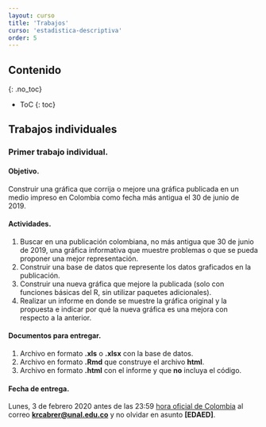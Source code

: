 ```yaml
---
layout: curso
title: 'Trabajos'
curso: 'estadistica-descriptiva'
order: 5
---
```



## Contenido
{: .no_toc}

* ToC
{: toc}


## Trabajos individuales

### Primer trabajo individual.

#### Objetivo.

Construir una gráfica que corrija o mejore una gráfica
publicada en un  medio impreso en Colombia como
fecha más antigua el 30 de junio de 2019.

#### Actividades.

1. Buscar en una publicación colombiana, no más antigua que
30 de junio de 2019,  una gráfica informativa
que muestre problemas o que se pueda proponer una mejor
representación.
2. Construir una base de datos que represente los datos graficados
   en la publicación.
3. Construir una nueva gráfica que mejore la publicada
   (solo con funciones básicas del R, sin utilizar paquetes adicionales).
4. Realizar un informe en donde se muestre la gráfica original y
   la propuesta e indicar por qué la nueva gráfica es una mejora
   con respecto a la anterior.

#### Documentos para entregar.

1. Archivo en formato **.xls** o **.xlsx** con la base de datos.
2. Archivo en formato **.Rmd** que construye el archivo **html**.
3. Archivo en formato **.html** con el informe y que **no** incluya
   el código.

#### Fecha de entrega.

Lunes, 3 de febrero 2020 antes de las 23:59
[hora oficial de Colombia](https://time.is/es/Colombia)
al correo **krcabrer@unal.edu.co** y no olvidar en asunto **[EDAED]**.


<!---

### Segundo trabajo individual.

#### Objetivo.

Realizar un análisis descriptivo y exploratorio de
los resultados de las pruebas Saber 11 y
su relación con el desempeño fiscal del municipio.

#### Indicaciones.

De acuerdo al último dígito de su número de identificación
se tomarán como variables a considerar para determinar
su relación con el puntaje global (PUNT_GLOBAL).

|Último dígito | Variables demográficas |
|--------|---------|
|0 - 4   | EDAD (Considere solo edades entre 17 y 22 años inclusive) |
|5 - 9   | ESTU_GENERO |


|Penúltimo dígito | Variables explicativas 1 |
|--------|---------|--------|
|0       |  FAMI_ESTRATOVIVIENDA, FAMI_TIENEAUTOMOVIL |
|1       |  FAMI_PERSONASHOGAR, FAMI_TIENEMOTOCICLETA |
|2       |  FAMI_EDUCACIONPADRE, FAMI_TIENECONSOLAVIDEOJUEGOS|
|3       |  FAMI_EDUCACIONMADRE, FAMI_NUMLIBROS |
|4       |  FAMI_TRABAJOLABORPADRE, FAMI_COMELECHEDERIVADOS |
|5       |  FAMI_TRABAJOLABORMADRE, FAMI_COMECARNEPESCADOOHUEVO |
|6       |  FAMI_TIENEINTERNET, FAMI_COMECEREALFRUTOSLEGUMBRE |
|7       |  FAMI_TIENECOMPUTADOR, FAMI_SITUACIONECONOMICA|
|8       |  FAMI_TIENELAVADORA, FAMI_ESTRATOVIVIENDA |
|9       |  FAMI_TIENEHORNOMICROOGAS, FAMI_PERSONASHOGAR |

|Antepenúltimo dígito | Variables explicativa 2|
|---------|---------|
|0        | ESTU_DEDICACIONLECTURADIARIA |
|1        | ESTU_DEDICACIONINTERNET |
|2        | ESTU_HORASSEMANATRABAJA |
|3        | ESTU_TIPOREMUNERACION|
|4        | COLE_GENERO|
|5        | COLE_NATURALEZA|
|6        | COLE_CARACTER|
|7        | COLE_AREA_UBICACION|
|8        | COLE_JORNADA|
|9        | ESTU_INSE_INDIVIDUAL|

INSE: ÍNDICE DE NIVEL SOCIOECONÓMICO.

#### Resultados esperado.

De acuerdo a la combinación que le correspondió,
muestre mediante gráficas y tablas las variables
que influencian más en el resultado de las
pruebas Saber 11.

Las variables asignadas es el mínimo número de variables.
Se usar algunas variables adicionales de acuerdo al criterio
del estudiante.

Si el estudiante hace las variables mínimas, tiene
una calificación de 4.0. Si quiere alcanzar el 5.0 deberá
considerar dos variables más.

Determine la distribución de las variables que
le correpondió por municipio y muestre los resultados
de manera gráfica.

Muestre la relación del desempeño fiscal por
municipio y con el promedio y la mediana del
resultado global de la prueba Saber 11.

#### Fecha de entrega.

Se entregará un formato de archivo ".html"
con los resultados sin el código.

Se entregará los archivos ".Rmd" que contenga el código
utilizado.

Nota: No se entregarán las bases de datos, porque son
las mismas que están publicadas en la página del curso.
Pero el código deberá correr a partir de esas bases de datos.

Fecha de entrega: viernes, 9 de agosto de 2019 antes de las 23:59 hora
de Colombia.


## Trabajos en grupo

### Primer trabajo en grupo.

En grupos de máximo cinco (5) personas realizar
el siguiente trabajo.

#### Objetivo.

Realizar una análisis exploratorio y descriptivo
de los datos recolectados para medir niveles de
precisión de las coordenadas entregadas por los
GPS de los aplicativos de los celulares.

#### Archivos crudos de toma de datos.

En [este archivo](./basesdedatos/archivos.zip) se encuentra los
archivos comprimidos de los datos recolectados
por los estudiantes de distintos puntos del campus
de la Universidad.

#### Actividades.

  - Leer cada uno de los archivos y realizar una depuración
    y unificación de las bases de datos, para que quede
    consolidado una sola base de datos para realizar el
    análisis.

  - Una vez depurada y unificada la base de datos,
    proceder a realizar un análisis exploratorio y descriptivo.

  - Realizar una análisis descriptivo y exploratorio de
    datos que responda las siguientes preguntas:
    1. ¿Qué tipo de depuraciones se realizaron a la base de datos?
        Es decir, ¿Qué tipos de errores y problemas encontraron
        en las bases de datos crudas?
    1. ¿Qué tan preciso es la medición de las coordenadas
        mediante GPS de celular en términos generales?
        Responder tanto con números como con gráfica.
    2. ¿La precisión está relacionada a la hora? Mostrar
        mediante análisis numérico y gráfico.
    3. ¿La precisión está relacionada con el día?
        ¿O el día de la semana? Mostrar
            mediante análisis numérico y gráfico.
    4. ¿La precisión está relacionada con el tipo de aplicación? Mostrar
        mediante análisis numérico y gráfico.
    5. ¿Se torna más preciso en la medida que se avanza
        en las tomas?  Mostrar
            mediante análisis numérico y gráfico.
    6. ¿La precisión tiene que ver con la ubicación dentro del
       campus de la Universidad? Mostrar
           mediante análisis numérico y gráfico.
    7. ¿La precisión tiene que ver con el estudiante que
       tomó los datos? Mostrar
           mediante análisis numérico y gráfico.

#### Fecha de entrega.


Jueves, 11 de julio de 2019 antes de las 23:59 hora de Colombia
al correo **krcabrer@unal.edu.co** y no olvidar escribir en
asunto **[EDAED]**.

Se deben enviar tres archivos:

1. Archivo con la base de datos consolidada.
2. Archivo ".Rmd" con los comando utilizados para el análisis.
3. Archivo de resultados del análisis y los resultados
    numéricos y gráficos que respalden el análisis
    en formato ".html" sin código.











## Trabajos en grupo.

### Primer trabajo en grupo.

#### Primera actividad.

##### Objetivo:

Familiarizarse con el uso la App Science Journal.

- Grupos de máximo 5 personas.
- Descargar la [App Science Journal](https://play.google.com/store/apps/details?id=com.google.android.apps.forscience.whistlepunk&hl=en).
- Para cada miembro del grupo realizar.
  * Seleccionar 80 a 100 metros planos en el campus de la Universidad.
  * Seleccionar de la App las tarjetas X, Y y Z.
  * Caminar los 80 a 100 metros, contando los pasos.
  * Enviar el archivo ".csv" a su propio correo electrónico.
  * Revisar que el archivo tenga como mínimo las siguientes columnas:
    + Timestamp.
    + AccX.
    + AccY.
    + AccZ.

#### Segunda actividad.

##### Objetivo:

- Con los datos obtenidos de cada miembro del grupo, realizar la siguiente
  tabla:

| Nombre completo  | Número de periodos | Distancia | Número de pasos | Estatura
|:----------|--------------:|------------:|----------------:|----:|
| Kenneth Cabrera | 308 | 217.32 | 310 | 169 |

- Comparar el número de períodos obtenido por cada integrante con
el número de pasos.

- Calcular la longitud promedia del paso uno con el número de períodos
y otro con el número de pasos.

- Realizar un gráfico a mano alzada de los cinco integrantes en
  donde en el eje _x_,
  se la longitud del paso de cada uno y el eje _y_ sea la estatura.

- Trace una recta a mano alzada o con una regla que considere que muestra la tendencia y estime
  la pendiente.

- Pida el dato de la pendiente de la recta a 5 grupos diferentes y
  analice los resultados obtenidos.

- Realice conclusiones y recomendaciones.

##### Fecha de entrega:

Jueves, 14 de febrero de 2019 al finalizar la clase.

### Segundo trabajo en grupo.

#### Objetivo.

Realizar un análisis exploratorio de datos sobre los resultados
de las pruebas Saber 11.

#### Alternativas.

  1. Involucrar resultados de varios años (mínimo 4), para determinar comportamientos
     en el tiempo.
  2. Involucrar características socio demográficas o
     de desempeño fiscal (mínimo 4) de los municipios de Colombia.


Cada grupo elige una alternativa y utilizado como base esta alternativa
mostrar un análisis exploratorio de datos que permita:

  - Mostrar las variables relacionadas con el desempeño de los resultados
     de las pruebas Saber 11.
  - Comparar el comportamiento de los resultados en matemáticas con
     los de lectura crítica.
  - Comparar el caso urbano con el rural.

#### Informe de análisis exploratorio.

  - Integrantes del grupo.
  - Alternativa seleccionada.
  - Introducción con los Enlaces a las bases de datos utilizadas en
    el análisis exploratorio.
  - Mostrar resultados del análisis exploratorio.
  - Conclusiones.
  - Recomendaciones.

#### Documentos de entrega.

  1. Enlace de los archivos utilizados en el análisis exploratorio.
  2. Archivo en formato ".html" con los resultados del análisis (sin el código).
  3. Archivo en formato ".Rmd" con los códigos correspondientes.

#### Fecha de entrega.

Lunes, 18 de marzo de 2019 antes de las 23:59 hora de Colombia,
al correo **krcabrer@unal.edu.co** y en asunto escribir **[EDAED]**.



<!---

### Primer trabajo en grupo.

#### Objetivo.


#### Fecha de entrega.


#### Objetivo.

 Realizar un análisis exploratorio de la edad y
 el número de materias matriculadas de los encuestados
 de la asignatura Estadística Descriptiva y Análisis exploratorio de datos.

 Realizar una exploración para saber cuál variable estaría
 más relacionada con el PAPA.

#### Actividades.


- Calcular la edad de cada encuestado (hasta dos décimas de año).
  Al día que se hizo la encuesta (6 de febrero de 2018).
- Considerar estos ejemplos sencillos para
  construir [gráficas en R](https://www.harding.edu/fmccown/r/).
- Mostrar y analizar la distribución de la edad.
- Mostrar y analizar la distribución del número de materias matriculadas.
  (Utilizar diagrama de barras `barplot()`).
- Relacionar la edad con el género, semestre, carrera,
   y PAPA.
- Relacionar el número de materias matriculadas por el género, semestre, carrera,
   y PAPA.
- Redactar conclusiones y recomendaciones.

#### Documentos a entregar.

- Informe en formato ".html" sin código.
- Archivo en formato ".Rmd" con el código.
- El informe debe contener como mínimo:
   + Nombre e identificación del estudiante.
   + Breve introducción.
   + Análisis univariado de la variable edad.
   + Gráficas y análisis de las relaciones entre las variables pedidas.
   + Conclusiones.
   + Recomendaciones.
   + Bibliografía (Si se hizo uso de información adicional).



#### Fecha de entrega

Jueves, 1 de marzo de 2018, antes de las 23:59 hora de Colombia al correo
**krcabrer@unal.edu.co** y no olvidar la sigla **[EDAED]** en asunto.


### Segundo trabajo individual.


## Trabajos en grupo

### Primer trabajo en grupo.

#### Objetivo.


Contestar las siguientes preguntas de la base de datos
de contrataciones:

   1. Caracterice los contratos cuyo sujeto de control
     es "Universidad De Antioquia" y que el tipo de
     contrato sea "Contrato".
   2. De los contratos que tienen el evento de "12-Liquidación"
     y tipo de contrato sea "Contrato",
     cuantos y cuales tienen un valor den contrato distinto de cero y
     halle la suma de los valores de esos contratos total y
     por proyecto.
   3. Muestre una gráfica que muestre la distribución
      del plazo estimado para contratos de tipo "Contrato" y
      que sea del evento "1-Principal".
   4. Muestre una tabla resumen por código de proyecto y
      que muestre si el valor del proyecto se mantiene constante
      por código de proyecto y por sector.


Realizar cuatro preguntas adicionales a la base de datos de las contrataciones
de diciembre de 2017 del departamento de Antioquia y mostrar
el resultado mediante gráficas o tablas o ambas de acuerdo
contexto respectivo.

#### Consideraciones.

 - El trabajo parte de la
   [base de datos original](./basesdedatos/Contratacion_Diciembre_2017.csv).

 - En el texto del trabajo debe aparecer todas las restricciones y
   consideraciones para las cuales se realizó la respuesta
   a la respectiva pregunta.

 - El número de integrantes del grupo será como máximo de cinco (5)
   personas, estén presentes o no.

#### Documentos a entregar.

 + Documento en formato ".html" sin código en donde se plantean y
   se contestan las cuatro preguntas sobre la base de datos con
   tablas resumidas y/o gráficas.
 + Documento en formato ".Rmd" en donde se realizan los cálculos
   y la programación para obtener las gráficas y/o las tablas
   con el código en R a partir de la
   [base de datos original](./basesdedatos/Contratacion_Diciembre_2017.csv).

#### Fecha de entrega.

Lunes 2 de abril de 2018 antes de las 23:59 hora de Colombia al correo
**krcabrer@unal.edu.co** y no olvidar escribir en asunto **[EDAED]**.

El día 15 se marzo se toma una foto con el nombre de
los integrantes del grupo de máximo cinco (5) personas estén
las personas presentes o no.



### Segundo trabajo en grupo.

#### Objetivo.

Realizar un análisis descriptivo y exploratorio de
la [base de datos del SISBEN 2017 para Medellín](https://www.datos.gov.co/Salud-y-Protecci-n-Social/Base-de-Datos-Sisben-2017-Municipio-de-Medell-n/cnr8-armb)
por persona publicado en Datos Libres.

En anáisis exploratorio está dirigido a mostrar si existen diferencias
de perfil demográfico por comuna y por barrio en Medellín, de
las personas inscritas en SISBEN en el año 2017.


#### Recursos.

 - [Transformar a formato R.](./guiones/01_sisben_lectura.html)
 - [Inicio de análisis exploratorio](./guiones/02_sisben_explora1.html)
 - [Encuesta de calidad de vida DANE](http://microdatos.dane.gov.co/index.php/catalog/544/get_microdata)

 - [Dicionario de datos.](https://www.datos.gov.co/api/views/cnr8-armb/files/65bade0f-6c72-4a14-be2a-c2b501677de3?download=true&filename=Diccionario_SISBEN_2017Dic_Anonimizada_.xlsx)
 - [Codificación de parentesco](./basesdedatos/parentesco.txt)

#### Consideraciones.

- De acuerdo al tipo de variable convertir al tipo adecuado siguiendo
  el diccionario de datos.
- Realizar una descripción por variable (las pertinentes a personas).

- Realizar una descrpción por variable por hogar).

- Realizar un análisis descriptivo por variable por comuna.

- Mostrar gráficas de las variables más relevantes para identificar
  el perfil respectivo.

#### Fecha de entrega.

Jueves, 19 de abril de 2018 antes de las 23:59 hora de Colombia al correo
**krcabrer@unal.edu.co** y no olvidar escribir en asunto **[EDAED]**.



## Contenido
{: .no_toc}

* ToC
{: toc}



## Primer trabajo individual

### Actividades.

En la página de la alcaldía de Medellín sobre
[proyección de la población para Medellín](https://www.datos.gov.co/Estad-sticas-Nacionales/Proyecciones-De-Poblaci-n-Medell-n-2016-2020/imj6-7tfq/data)
realizar las siguientes actividades:

1. Seleccionar una de las 16 comunas de Medellín.
2. Construir una base de datos en Excel con la población
   total estimada para el año 2017 por todos los grupos de edad.
3. Realizar un documento en formato **.html** a partir
   de un archivo **.Rmd** que muestre un diagrama de barras con el número
   de personas por rangos de edad.

### Documentos para entregar

1. Archivo en formato **.csv** con la base de datos utilizada
   de acuerdo a la comuna seleccionada.
2. Archivo en formato **.Rmd** que construye el archivo **html**.
3. Archivo en formato **.html** con los resultados que
   muestre:
   - el código utilizado,
   - la gráfica de barras con la distribución de la población por rangos de edad
   - y un comentario sobre la forma que se distribuye la población
   total en cada rango de edad.

### Consideraciones

 - El documento debe tener como autor el nombre del estudiante y
   su identificación.

### Fecha de entrega

Martes 22 de agosto de 2017 antes de las 23:59
[hora oficial de Colombia](http://horalegal.inm.gov.co/)
al correo **krcabrer@unal.edu.co** y no olvidar en asunto **[EDAED]**.


## Segundo trabajo individual.

### Objetivo.

Construir una gráfica que corrija o mejore una gráfica
publicada en un  medio impreso en Colombia de los últimos 10 años.

### Actividades.

1. Buscar en una publicación colombiana una gráfica informativa
que muestre problemas o que se pueda proponer una mejor
representación.
2. Construir una base de datos que represente los datos graficados
   en la publicación.
3. Construir una nueva gráfica que mejore la publicada.
4. Realizar un informe en donde se muestre la gráfica original y
   la propuesta e indicar porqué la nueva gráfica es una mejora
   con respecto a la anterior.

### Documentos para entregar.

1. Archivo en formato **.xls** o **.xlsx** con la base de datos.
2. Archivo en formato **.Rmd** que construye el archivo **html**.
3. Archivo en formato **.html** con el informe y que **no** incluya
   el código.

### Fecha de entrega.

Viernes 15 de septiembre de 2017 antes de las 23:59
[hora oficial de Colombia](http://horalegal.inm.gov.co/)
al correo **krcabrer@unal.edu.co** y no olvidar en asunto **[EDAED]**.


## Primer trabajo grupal.

### Objetivo.

Realizar una descripción y un análisis exploratorio de datos de la encuesta
realizada en clase para determinar relaciones entre el uso
del tiempo y el desempeño académico y también entre el uso
del tiempo y el puntaje en obtenido en conocimientos
culturales.

### Actividades.

1. Crear grupo de máximo cinco (5) estudiantes, preferiblemente
   que se incluyan tanto estudiantes de Ingeniería de Sistemas como
   de Estadística.
2. Realizar una análisis descriptivo y exploratorio guiados
   por el objetivo anteriormente expuesto.
3. Constuir un trabajo (sin código) que muestre el análisis
   realizado y las tablas y gráficas obtenidas de acuerdo al
   objetivo del trabajo.

### Consideraciones

El trabajo escrito deberá contener como mínimo:

1. Listado de los integrantes del grupo, nombre e identificación.
2. Breve introducción (no más de dos párrafos) sobre el trabajo
   elaborado.
3. Desarrollo del trabajo. Gráficas exploratorias y análisis de
    los resultados obtenidos.
4. Conclusiones y recomendaciones.
5. Bibliografia y cibergrafía.

### Documentos para entregar.

1. Archivo en formato **.xls** o **.xlsx** con la base de datos.
2. Archivo en formato **.Rmd** que construye el archivo **html**.
3. Archivo en formato del informe final del trabajo en formato
    **.html** con el informe y que **no** incluya el código.

### Fecha de entrega

Viernes, 29 de septiembre de 2017 antes de las 23:59 hora de Colombia,
al correo **krcabrer@unal.edu.co** y no olvidar incluir en el texto
del correo los nombres e identificaciones de los miembros del grupo tal
como aparecen en el trabajo y en asunto **[EDAED]**.

## Segundo trabajo grupal.

### Objetivo.

Realizar un análisis exploratorio en donde se
contesten diez (10) preguntas hechas a una base
de datos sobre las atenciones en [salud en Medellín
durante el año 2016](https://www.datos.gov.co/Salud-y-Protecci-n-Social/Atenciones-en-Consulta-Externa-Municipio-de-Medell/huya-zzzg).

### Consideraciones.

En grupos de máximo cinco (5) personas que construyan
diez (10) preguntas que le permitan al secretario
de salud tomar decisiones en cuanto políticas
de salud en Medellín.

### Documentos para entregar.

 - Archivo en formato ".html" en donde
   estén tanto las preguntas como las respuestas
   ya sean esta en tablas o en gráficas sin el
   código de R.
 - Archivo o archivos en formato ".Rmd" en donde esté
   el código utilizado para procesar la información.

### Fecha de entrega.

   Martes, 24 de octubre de 2107 antes de las 23:59 hora
   de Colombia, al correo **krcabrer@unal.edu.co**
   y no olvidar en el correo mencionar los miembros
   del grupo y en asunto escribir **[EDAED]**.

-->
